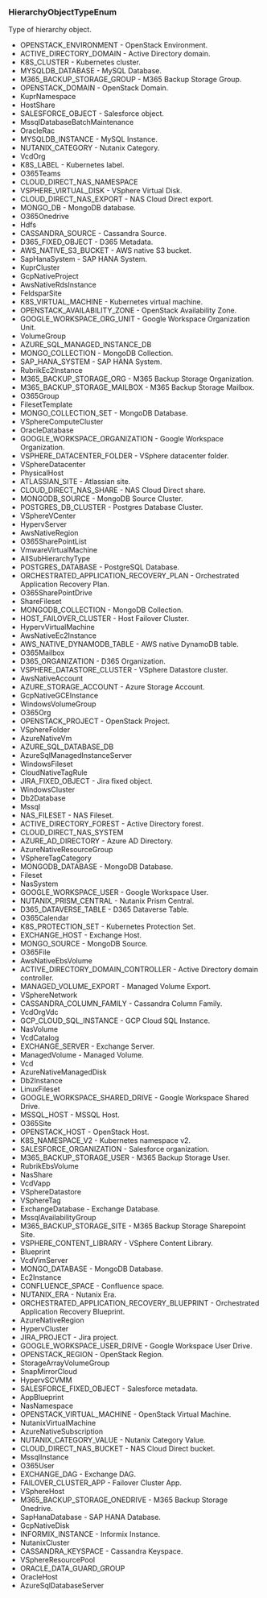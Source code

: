 ### HierarchyObjectTypeEnum
Type of hierarchy object.

- OPENSTACK_ENVIRONMENT - OpenStack Environment.
- ACTIVE_DIRECTORY_DOMAIN - Active Directory domain.
- K8S_CLUSTER - Kubernetes cluster.
- MYSQLDB_DATABASE - MySQL Database.
- M365_BACKUP_STORAGE_GROUP - M365 Backup Storage Group.
- OPENSTACK_DOMAIN - OpenStack Domain.
- KuprNamespace
- HostShare
- SALESFORCE_OBJECT - Salesforce object.
- MssqlDatabaseBatchMaintenance
- OracleRac
- MYSQLDB_INSTANCE - MySQL Instance.
- NUTANIX_CATEGORY - Nutanix Category.
- VcdOrg
- K8S_LABEL - Kubernetes label.
- O365Teams
- CLOUD_DIRECT_NAS_NAMESPACE
- VSPHERE_VIRTUAL_DISK - VSphere Virtual Disk.
- CLOUD_DIRECT_NAS_EXPORT - NAS Cloud Direct export.
- MONGO_DB - MongoDB database.
- O365Onedrive
- Hdfs
- CASSANDRA_SOURCE - Cassandra Source.
- D365_FIXED_OBJECT - D365 Metadata.
- AWS_NATIVE_S3_BUCKET - AWS native S3 bucket.
- SapHanaSystem - SAP HANA System.
- KuprCluster
- GcpNativeProject
- AwsNativeRdsInstance
- FeldsparSite
- K8S_VIRTUAL_MACHINE - Kubernetes virtual machine.
- OPENSTACK_AVAILABILITY_ZONE - OpenStack Availability Zone.
- GOOGLE_WORKSPACE_ORG_UNIT - Google Workspace Organization Unit.
- VolumeGroup
- AZURE_SQL_MANAGED_INSTANCE_DB
- MONGO_COLLECTION - MongoDB Collection.
- SAP_HANA_SYSTEM - SAP HANA System.
- RubrikEc2Instance
- M365_BACKUP_STORAGE_ORG - M365 Backup Storage Organization.
- M365_BACKUP_STORAGE_MAILBOX - M365 Backup Storage Mailbox.
- O365Group
- FilesetTemplate
- MONGO_COLLECTION_SET - MongoDB Database.
- VSphereComputeCluster
- OracleDatabase
- GOOGLE_WORKSPACE_ORGANIZATION - Google Workspace Organization.
- VSPHERE_DATACENTER_FOLDER - VSphere datacenter folder.
- VSphereDatacenter
- PhysicalHost
- ATLASSIAN_SITE - Atlassian site.
- CLOUD_DIRECT_NAS_SHARE - NAS Cloud Direct share.
- MONGODB_SOURCE - MongoDB Source Cluster.
- POSTGRES_DB_CLUSTER - Postgres Database Cluster.
- VSphereVCenter
- HypervServer
- AwsNativeRegion
- O365SharePointList
- VmwareVirtualMachine
- AllSubHierarchyType
- POSTGRES_DATABASE - PostgreSQL Database.
- ORCHESTRATED_APPLICATION_RECOVERY_PLAN - Orchestrated Application Recovery Plan.
- O365SharePointDrive
- ShareFileset
- MONGODB_COLLECTION - MongoDB Collection.
- HOST_FAILOVER_CLUSTER - Host Failover Cluster.
- HypervVirtualMachine
- AwsNativeEc2Instance
- AWS_NATIVE_DYNAMODB_TABLE - AWS native DynamoDB table.
- O365Mailbox
- D365_ORGANIZATION - D365 Organization.
- VSPHERE_DATASTORE_CLUSTER - VSphere Datastore cluster.
- AwsNativeAccount
- AZURE_STORAGE_ACCOUNT - Azure Storage Account.
- GcpNativeGCEInstance
- WindowsVolumeGroup
- O365Org
- OPENSTACK_PROJECT - OpenStack Project.
- VSphereFolder
- AzureNativeVm
- AZURE_SQL_DATABASE_DB
- AzureSqlManagedInstanceServer
- WindowsFileset
- CloudNativeTagRule
- JIRA_FIXED_OBJECT - Jira fixed object.
- WindowsCluster
- Db2Database
- Mssql
- NAS_FILESET - NAS Fileset.
- ACTIVE_DIRECTORY_FOREST - Active Directory forest.
- CLOUD_DIRECT_NAS_SYSTEM
- AZURE_AD_DIRECTORY - Azure AD Directory.
- AzureNativeResourceGroup
- VSphereTagCategory
- MONGODB_DATABASE - MongoDB Database.
- Fileset
- NasSystem
- GOOGLE_WORKSPACE_USER - Google Workspace User.
- NUTANIX_PRISM_CENTRAL - Nutanix Prism Central.
- D365_DATAVERSE_TABLE - D365 Dataverse Table.
- O365Calendar
- K8S_PROTECTION_SET - Kubernetes Protection Set.
- EXCHANGE_HOST - Exchange Host.
- MONGO_SOURCE - MongoDB Source.
- O365File
- AwsNativeEbsVolume
- ACTIVE_DIRECTORY_DOMAIN_CONTROLLER - Active Directory domain controller.
- MANAGED_VOLUME_EXPORT - Managed Volume Export.
- VSphereNetwork
- CASSANDRA_COLUMN_FAMILY - Cassandra Column Family.
- VcdOrgVdc
- GCP_CLOUD_SQL_INSTANCE - GCP Cloud SQL Instance.
- NasVolume
- VcdCatalog
- EXCHANGE_SERVER - Exchange Server.
- ManagedVolume - Managed Volume.
- Vcd
- AzureNativeManagedDisk
- Db2Instance
- LinuxFileset
- GOOGLE_WORKSPACE_SHARED_DRIVE - Google Workspace Shared Drive.
- MSSQL_HOST - MSSQL Host.
- O365Site
- OPENSTACK_HOST - OpenStack Host.
- K8S_NAMESPACE_V2 - Kubernetes namespace v2.
- SALESFORCE_ORGANIZATION - Salesforce organization.
- M365_BACKUP_STORAGE_USER - M365 Backup Storage User.
- RubrikEbsVolume
- NasShare
- VcdVapp
- VSphereDatastore
- VSphereTag
- ExchangeDatabase - Exchange Database.
- MssqlAvailabilityGroup
- M365_BACKUP_STORAGE_SITE - M365 Backup Storage Sharepoint Site.
- VSPHERE_CONTENT_LIBRARY - VSphere Content Library.
- Blueprint
- VcdVimServer
- MONGO_DATABASE - MongoDB Database.
- Ec2Instance
- CONFLUENCE_SPACE - Confluence space.
- NUTANIX_ERA - Nutanix Era.
- ORCHESTRATED_APPLICATION_RECOVERY_BLUEPRINT - Orchestrated Application Recovery Blueprint.
- AzureNativeRegion
- HypervCluster
- JIRA_PROJECT - Jira project.
- GOOGLE_WORKSPACE_USER_DRIVE - Google Workspace User Drive.
- OPENSTACK_REGION - OpenStack Region.
- StorageArrayVolumeGroup
- SnapMirrorCloud
- HypervSCVMM
- SALESFORCE_FIXED_OBJECT - Salesforce metadata.
- AppBlueprint
- NasNamespace
- OPENSTACK_VIRTUAL_MACHINE - OpenStack Virtual Machine.
- NutanixVirtualMachine
- AzureNativeSubscription
- NUTANIX_CATEGORY_VALUE - Nutanix Category Value.
- CLOUD_DIRECT_NAS_BUCKET - NAS Cloud Direct bucket.
- MssqlInstance
- O365User
- EXCHANGE_DAG - Exchange DAG.
- FAILOVER_CLUSTER_APP - Failover Cluster App.
- VSphereHost
- M365_BACKUP_STORAGE_ONEDRIVE - M365 Backup Storage Onedrive.
- SapHanaDatabase - SAP HANA Database.
- GcpNativeDisk
- INFORMIX_INSTANCE - Informix Instance.
- NutanixCluster
- CASSANDRA_KEYSPACE - Cassandra Keyspace.
- VSphereResourcePool
- ORACLE_DATA_GUARD_GROUP
- OracleHost
- AzureSqlDatabaseServer
